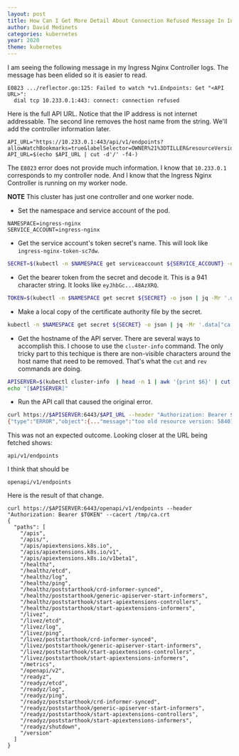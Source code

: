 ```yaml
---
layout: post
title: How Can I Get More Detail About Connection Refused Message In Ingress Nginx Controller Pod?
author: David Medinets
categories: kubernetes
year: 2020
theme: kubernetes
---
```


I am seeing the following message in my Ingress Nginx Controller logs. The message has been elided so it is easier to read.

```
E0823 .../reflector.go:125: Failed to watch *v1.Endpoints: Get "<API URL>":
  dial tcp 10.233.0.1:443: connect: connection refused
```

Here is the full API URL. Notice that the IP address is not internet addressable. The second line removes the host name from the string. We'll add the controller information later.

```
API_URL="https://10.233.0.1:443/api/v1/endpoints?allowWatchBookmarks=true&labelSelector=OWNER%21%3DTILLER&resourceVersion=5840136&timeout=6m24s&timeoutSeconds=384&watch=true"
API_URL=$(echo $API_URL | cut -d'/' -f4-)
```

The `E8023` error does not provide much information. I know that `10.233.0.1` corresponds to my controller node. And I know that the Ingress Nginx Controller is running on my worker node.

**NOTE** This cluster has just one controller and one worker node.

* Set the namespace and service account of the pod.

```
NAMESPACE=ingress-nginx
SERVICE_ACCOUNT=ingress-nginx
```

* Get the service account's token secret's name. This will look like `ingress-nginx-token-sc7dw`.

```bash
SECRET=$(kubectl -n $NAMESPACE get serviceaccount ${SERVICE_ACCOUNT} -o json | jq -Mr '.secrets[].name | select(contains("token"))')
```

* Get the bearer token from the secret and decode it. This is a 941 character string. It looks like `eyJhbGc...48AzXRQ`.

```bash
TOKEN=$(kubectl -n $NAMESPACE get secret ${SECRET} -o json | jq -Mr '.data.token' | base64 -d)
```

* Make a local copy of the certificate authority file by the secret.

```bash
kubectl -n $NAMESPACE get secret ${SECRET} -o json | jq -Mr '.data["ca.crt"]' | base64 -d > /tmp/ca.crt
```

* Get the hostname of the API server. There are several ways to accomplish this. I choose to use the `cluster-info` command. The only tricky part to this techique is there are non-visible characters around the host name that need to be removed. That's what the `cut` and `rev` commands are doing.

```bash
APISERVER=$(kubectl cluster-info  | head -n 1 | awk '{print $6}' | cut -b16- | rev | cut -b10- | rev)
echo "[$APISERVER]"
```

* Run the API call that caused the original error.

```bash
curl https://$APISERVER:6443/$API_URL --header "Authorization: Bearer $TOKEN" --cacert /tmp/ca.crt
{"type":"ERROR","object":{..."message":"too old resource version: 5840136 (5856237)","reason":"Expired","code":410}}
```

This was not an expected outcome. Looking closer at the URL being fetched shows:

```
api/v1/endpoints
```

I think that should be

```
openapi/v1/endpoints
```

Here is the result of that change.

```
curl https://$APISERVER:6443/openapi/v1/endpoints --header "Authorization: Bearer $TOKEN" --cacert /tmp/ca.crt
{
  "paths": [
    "/apis",
    "/apis/",
    "/apis/apiextensions.k8s.io",
    "/apis/apiextensions.k8s.io/v1",
    "/apis/apiextensions.k8s.io/v1beta1",
    "/healthz",
    "/healthz/etcd",
    "/healthz/log",
    "/healthz/ping",
    "/healthz/poststarthook/crd-informer-synced",
    "/healthz/poststarthook/generic-apiserver-start-informers",
    "/healthz/poststarthook/start-apiextensions-controllers",
    "/healthz/poststarthook/start-apiextensions-informers",
    "/livez",
    "/livez/etcd",
    "/livez/log",
    "/livez/ping",
    "/livez/poststarthook/crd-informer-synced",
    "/livez/poststarthook/generic-apiserver-start-informers",
    "/livez/poststarthook/start-apiextensions-controllers",
    "/livez/poststarthook/start-apiextensions-informers",
    "/metrics",
    "/openapi/v2",
    "/readyz",
    "/readyz/etcd",
    "/readyz/log",
    "/readyz/ping",
    "/readyz/poststarthook/crd-informer-synced",
    "/readyz/poststarthook/generic-apiserver-start-informers",
    "/readyz/poststarthook/start-apiextensions-controllers",
    "/readyz/poststarthook/start-apiextensions-informers",
    "/readyz/shutdown",
    "/version"
  ]
}
```
